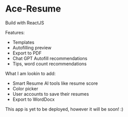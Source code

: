 # Ace-Resume
Build with ReactJS

Features:
- Templates
- Autofilling preview
- Export to PDF
- Chat GPT Autofill recommendations
- Tips, word count recommendations

What I am lookin to add:
- Smart Resume AI tools like resume score
- Color picker
- User accounts to save their resumes
- Export to WordDocx

This app is yet to be deployed, however it will be soon!
:)
